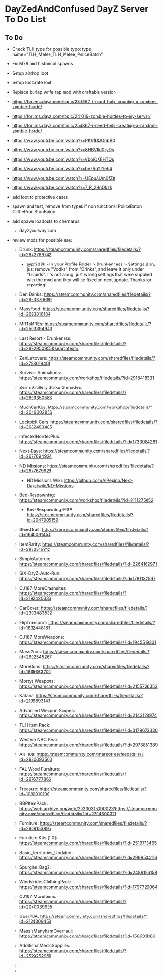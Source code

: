 <!-- ======================================== TODO.md Start ======================================== -->


<!-- ------------------------------ Intro Start ------------------------------ -->

# DayZedAndConfused DayZ Server To Do List

<!-- ------------------------------ Intro End ------------------------------ -->


<!-- ------------------------------ Overview Start ------------------------------ -->


<!-- ------------------------------ Overview End ------------------------------ -->


<!-- ------------------------------ TODO Start ------------------------------ -->

## To Do  

- Check TLH type for possible typo: type name="TLH_Melee_TLH_Melee_PoliceBaton"
- Fix M79 and historical spawns
- Setup airdrop loot
- Setup lootcrate loot
- Replace burlap wrife rap mod with craftable version
- https://forums.dayz.com/topic/254867-i-need-help-creating-a-random-zombie-horde/
- https://forums.dayz.com/topic/241019-zombie-hordes-to-my-server/
- https://forums.dayz.com/topic/254867-i-need-help-creating-a-random-zombie-horde/
- https://www.youtube.com/watch?v=PKh1DQOnbBQ
- https://www.youtube.com/watch?v=8HBV6d0ryDs
- https://www.youtube.com/watch?v=VboiOKEHTQs
- https://www.youtube.com/watch?v=bezRqYIYeh4
- https://www.youtube.com/watch?v=UEpuAUm0fZ8
- https://www.youtube.com/watch?v=7_R_2HnDkzk
- add loot to protective cases
- spawn and test, remove from types if non functional PoliceBaton CattleProd StunBaton
- add spawn loadouts to chernarus
  - dayzyourway.com
- review mods for possible use:

  - Drunk: https://steamcommunity.com/sharedfiles/filedetails/?id=2842789742
    - @pr3d3k - In your Profile Folder > Drunkenness > Settings.json, just remove "Vodka" from "Drinks", and leave it only under "Liquids".  It's not a bug, just wrong settings that were supplied with the mod and they will be fixed on next update. Thanks for reporting!
  - Den Drinks: https://steamcommunity.com/sharedfiles/filedetails/?id=2953370689
  - MassFood: https://steamcommunity.com/sharedfiles/filedetails/?id=2693816184
  - MRTsMREs: https://steamcommunity.com/sharedfiles/filedetails/?id=2503394943
  - Last Resort - Drunkeness: https://steamcommunity.com/sharedfiles/filedetails/?id=2892950955&searchtext=
  - ZenLeftovers: https://steamcommunity.com/sharedfiles/filedetails/?id=2793619401

  - Survivor Animations: https://steamcommunity.com/workshop/filedetails/?id=2918418331

  - Zen's Artillery Strike Grenades: https://steamcommunity.com/sharedfiles/filedetails/?id=2899350583

  - MuchCarKey: https://steamcommunity.com/workshop/filedetails/?id=2049002856
  - Lockpick Cars: https://steamcommunity.com/sharedfiles/filedetails/?id=2682453405

  - InfectedHordesPlus: https://steamcommunity.com/sharedfiles/filedetails/?id=1733084281

  - Next-Days: https://steamcommunity.com/sharedfiles/filedetails/?id=2677694924
  - ND Missions: https://steamcommunity.com/sharedfiles/filedetails/?id=2677679929
    - ND Missions Wiki: https://github.com/AlPepino/Next-Days/wiki/ND-Missions

  - Bed-Respawning: https://steamcommunity.com/workshop/filedetails/?id=2111275052
    - Bed-Respawning-MSP: https://steamcommunity.com/sharedfiles/filedetails/?id=2947905159

  - BleedTrail: https://steamcommunity.com/sharedfiles/filedetails/?id=1640091454

  - ItemRarity: https://steamcommunity.com/sharedfiles/filedetails/?id=2932515312

  - SimpleAutorun: https://steamcommunity.com/sharedfiles/filedetails/?id=2264162971
  - SIX-DayZ-Auto-Run: https://steamcommunity.com/sharedfiles/filedetails/?id=1781132597

  - CJ187-MoreCrashsites: https://steamcommunity.com/sharedfiles/filedetails/?id=2192420336

  - CarCover: https://steamcommunity.com/sharedfiles/filedetails/?id=2303483532
  - FlipTransport: https://steamcommunity.com/sharedfiles/filedetails/?id=1832448183

  - CJ187-MoreWeapons: https://steamcommunity.com/sharedfiles/filedetails/?id=1945519331
  - MassGuns: https://steamcommunity.com/sharedfiles/filedetails/?id=2692545267
  - MoreGuns: https://steamcommunity.com/sharedfiles/filedetails/?id=1665663702
  - Mortys Weapons: https://steamcommunity.com/sharedfiles/filedetails/?id=2155726353
  - Katana: https://steamcommunity.com/sharedfiles/filedetails/?id=2199693143
  - Advanced Weapon Scopes: https://steamcommunity.com/sharedfiles/filedetails/?id=2143128974

  - TLH Item Pack: https://steamcommunity.com/sharedfiles/filedetails/?id=3179673330
  - Western NBC Gear: https://steamcommunity.com/sharedfiles/filedetails/?id=2973881389
  - AR-10B: https://steamcommunity.com/sharedfiles/filedetails/?id=2980093560
  - FAL Wood Furniture: https://steamcommunity.com/sharedfiles/filedetails/?id=2976777866

  - Treasure: https://steamcommunity.com/sharedfiles/filedetails/?id=1982919196

  - BBPItemPack: https://web.archive.org/web/20230315090023/https://steamcommunity.com/sharedfiles/filedetails/?id=2794690371
  - Furniture: https://steamcommunity.com/sharedfiles/filedetails/?id=2909153895
  - Furniture Kits [1.0]: https://steamcommunity.com/sharedfiles/filedetails/?id=2519713465
  - Basic_Territories_Updated: https://steamcommunity.com/sharedfiles/filedetails/?id=2999534116

  - Spurgles_BagZ: https://steamcommunity.com/sharedfiles/filedetails/?id=2489196158
  - WindstridesClothingPack: https://steamcommunity.com/sharedfiles/filedetails/?id=1797720064
  - CJ187-MoreItems: https://steamcommunity.com/sharedfiles/filedetails/?id=2040039995
  - GearPDA: https://steamcommunity.com/sharedfiles/filedetails/?id=2124309453
  - Mass'sManyItemOverhaul: https://steamcommunity.com/sharedfiles/filedetails/?id=1566911166
  - AdditionalMedicSupplies: https://steamcommunity.com/sharedfiles/filedetails/?id=2579252958
  - 
  
  - 
  
  














<!-- ------------------------------ToDo End ------------------------------ -->


<!-- ------------------------------ Outro Start ------------------------------ -->


<!-- ------------------------------ Outro End ------------------------------ -->


<!-- ======================================== TODO.md End ======================================== -->
